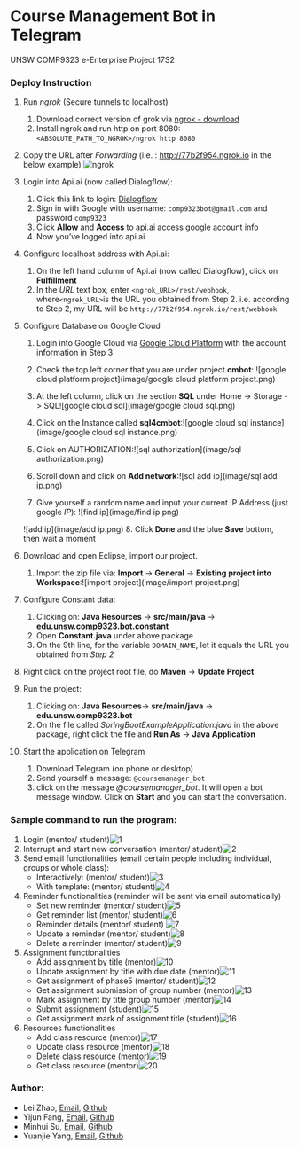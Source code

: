 # Course Management Bot in Telegram

UNSW COMP9323 e-Enterprise Project 17S2

### Deploy Instruction
1. Run *ngrok* (Secure tunnels to localhost) 
	1. Download correct version of grok via [ngrok - download](https://ngrok.com/download)
	2. Install ngrok and run http on port 8080: `<ABSOLUTE_PATH_TO_NGROK>/ngrok http 8080`
2. Copy the URL after *Forwarding* (i.e. : http://77b2f954.ngrok.io in the below example)
  ![ngrok](image/ngrok.png)
3. Login into Api.ai (now called Dialogflow):
	1. Click this link to login: [Dialogflow](https://console.dialogflow.com/api-client/#/login)
	2. Sign in with Google with username: `comp9323bot@gmail.com` and password `comp9323`
	3. Click **Allow** and **Access** to api.ai access google account info
	4. Now you’ve logged into api.ai
4. Configure localhost address with Api.ai:
	1. On the left hand column of Api.ai (now called Dialogflow), click on **Fulfillment**
	2. In the *URL* text box, enter `<ngrok_URL>/rest/webhook`, where` <ngrek_URL> `is the URL you obtained from Step 2. i.e.  according to Step 2, my URL will be `http://77b2f954.ngrok.io/rest/webhook`
5. Configure Database on Google Cloud
	1. Login into Google Cloud via [Google Cloud Platform](https://console.cloud.google.com/) with the account information in Step 3

	2. Check the top left corner that you are under project **cmbot**: ![google cloud platform project](image/google cloud platform project.png)

	3. At the left column, click on the section **SQL** under Home -> Storage -> SQL![google cloud sql](image/google cloud sql.png)

	4. Click on the Instance called **sql4cmbot**:![google cloud sql instance](image/google cloud sql instance.png)

	5. Click on AUTHORIZATION:![sql authorization](image/sql authorization.png)

	6. Scroll down and click on **Add network**:![sql add ip](image/sql add ip.png)

	7. Give yourself a random name and input your current IP Address (just google *IP*): ![find ip](image/find ip.png)

     ![add ip](image/add ip.png)
	8. Click **Done** and the blue **Save** bottom, then wait a moment
6. Download and open Eclipse, import our project.
	1. Import the zip file via: **Import**  -> **General** -> **Existing project into Workspace**:![import project](image/import project.png)
7. Configure Constant data:
	1. Clicking on: **Java Resources** ->  **src/main/java** -> **edu.unsw.comp9323.bot.constant**
	2. Open **Constant.java** under above package
	3. On the 9th line, for the variable `DOMAIN_NAME`, let it equals the URL you obtained from *Step 2* 
8. Right click on the project root file, do **Maven** -> **Update Project** 
9. Run the project:
	1. Clicking on: **Java Resources**-> **src/main/java** -> **edu.unsw.comp9323.bot**
	2. On the file called *SpringBootExampleApplication.java* in the above package, right click the file and **Run As** -> **Java Application**
10. Start the application on Telegram
	1. Download Telegram (on phone or desktop)
	2. Send yourself a message: `@coursemanager_bot`
	3. click on the message *@coursemanager_bot*. It will open a bot message window. Click on **Start** and you can start the conversation.

### Sample command to run the program:
1. Login (mentor/ student)![1](image/1.png)
2. Interrupt and start new conversation (mentor/ student)![2](image/2.png)
3. Send email functionalities (email certain people including individual, groups or whole class):   
	* Interactively: (mentor/ student)![3](image/3.png)
	* With template:  (mentor/ student)![4](image/4.png)
4. Reminder functionalities (reminder will be sent via email automatically)
	* Set new reminder (mentor/ student)![5](image/5.png)
	* Get reminder list (mentor/ student)![6](image/6.png)
	* Reminder details (mentor/ student) ![7](image/7.png)
	* Update a reminder (mentor/ student)![8](image/8.png)
	* Delete a reminder (mentor/ student)![9](image/9.png)
5. Assignment functionalities
	* Add assignment by title (mentor)![10](image/10.png)
	* Update assignment by title with due date (mentor)![11](image/11.png)
	* Get assignment of phase5 (mentor/ student)![12](image/12.png)
	* Get assignment submission of group number (mentor)![13](image/13.png)
	* Mark assignment by title group number (mentor)![14](image/14.png)
	* Submit assignment (student)![15](image/15.png)
	* Get assignment mark of assignment title (student)![16](image/16.png)
6. Resources functionalities
	* Add class resource (mentor)![17](image/17.png)
	* Update class resource (mentor)![18](image/18.png)
	* Delete class resource (mentor)![19](image/19.png)
	* Get class resource (mentor)![20](image/20.png)

### Author:
- Lei Zhao,  [Email](zlinaus@gmail.com),  [Github](https://github.com/Char1ei)  
- Yijun Fang,  [Email](fangyijun1212@gmail.com),  [Github](https://github.com/YijunFang)  
- Minhui Su,  [Email](aaronlife.au@gmail.com),  [Github](https://github.com/AaronSuAu)  
- Yuanjie Yang,  [Email](yangyjrex@gmail.com),  [Github](https://github.com/yangyjRex)  


